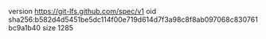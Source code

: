 version https://git-lfs.github.com/spec/v1
oid sha256:b582d4d5451be5dc114f00e719d614d7f3a98c8f8ab097068c830761bc9a1b40
size 1285
